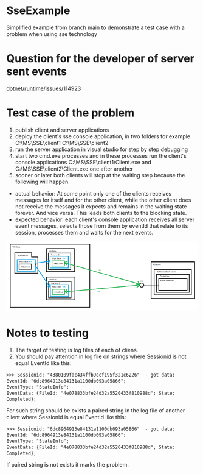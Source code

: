 # SseExample
Simplified example from branch main to demonstrate a test case with a problem when using sse technology

# Question for the developer of server sent events 
[dotnet/runtime/issues/114923](https://github.com/dotnet/runtime/issues/114923)

# Test case of the problem
1) publish client and server applications
2) deploy the client's sse console application, in two folders for example 
   C:\MS\SSE\client1
   C:\MS\SSE\client2
4) run the server application in visual studio for step by step debugging
5) start two cmd.exe processes and in these processes run the client's console applications C:\MS\SSE\client1\Client.exe and C:\MS\SSE\client2\Client.exe one after another
6) sooner or later both clients will stop at the waiting step because the following will happen
- actual behavior: At some point only one of the clients receives messages for itself and for the other client, while the other client does not receive the messages it expects and remains in the waiting state forever. And vice versa. This leads both clients to the blocking state.
- expected behavior: each client's console application receives all server event messages, selects those from them by eventId that relate to its session, processes them and waits for the next events.

![Figure 1](sse_problem.png)

# Notes to testing
1) The target of testing is log files of each of cliens.
2) You should pay attention in log file on strings where Sessionid is not equal EventId like this:
```
>>> Sessionid: "4380109fac434ffb9ecf195f321c6226"  - got data:
EventId: "6dc8964913e84131a1100db093a05866";
EventType: "StateInfo";
EventData: {FileId: "4e078833bfe24d32a5520433f810988d"; State: Сompleted}; 
``` 
For such string should be exists a paired string in the log file of another client where Sessionid is equal EventId like this:

```
>>> Sessionid: "6dc8964913e84131a1100db093a05866"  - got data:
EventId: "6dc8964913e84131a1100db093a05866";
EventType: "StateInfo";
EventData: {FileId: "4e078833bfe24d32a5520433f810988d"; State: Сompleted}; 
``` 
If paired string is not exists it marks the problem.
